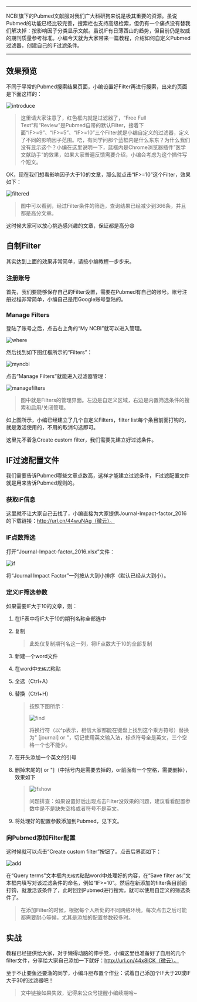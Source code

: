 ***

NCBI旗下的Pubmed文献服对我们广大科研狗来说是极其重要的资源。虽说Pubmed的功能已经比较完善，搜索栏也支持高级检索，但仍有一个痛点没有替我们解决掉：按影响因子分类显示文献。虽说IF有日薄西山的趋势，但目前仍是权威的期刊质量参考标准。小编今天就为大家带来一篇教程，介绍如何自定义Pubmed过滤器，创建自己的IF过滤条件。

***

## 效果预览

不同于平常的Pubmed搜索结果页面，小编设置好Filter再进行搜索，出来的页面是下面这样的：

![introduce](http://ok0b31fkx.bkt.clouddn.com/Pubmed%E6%8C%89%E5%BD%B1%E5%93%8D%E5%9B%A0%E5%AD%90%E7%AD%9B%E9%80%89%E6%96%87%E7%8C%AE/introduce.png)

> 这里请大家注意了，红色框内就是过滤器了，“Free Full Text”和“Review”是Pubmed自带的默认Filter，接着下面“IF>=9”、“IF>=5”、“IF>=10”三个Filter就是小编自定义的过滤器，定义了不同的影响因子范围。唔，有同学问那个蓝框内是什么东东？为什么我们没有显示这个？小编在这里说明一下，蓝框内是Chrome浏览器插件”医学文献助手“的效果，如果大家普遍反馈需要介绍，小编会考虑为这个插件写个短文。

OK，现在我们想看影响因子大于10的文章，那么就点击“IF>=10”这个Filter，效果如下：

![filtered](http://ok0b31fkx.bkt.clouddn.com/Pubmed%E6%8C%89%E5%BD%B1%E5%93%8D%E5%9B%A0%E5%AD%90%E7%AD%9B%E9%80%89%E6%96%87%E7%8C%AE/filtered.png)

> 图中可以看到，经过Filter条件的筛选，查询结果已经减少到366条，并且都是高分文章。

这时候大家可以放心挑选感兴趣的文章，保证都是高分:smile:

## 自制Filter

其实达到上面的效果非常简单，请按小编教程一步步来。

### 注册账号

首先，我们要能够保存自己的Filter设置，需要在Pubmed有自己的账号。账号注册过程非常简单，小编自己是用Google账号登陆的。

### Manage Filters

登陆了账号之后，点击右上角的“My NCBI”就可以进入管理。

![where](http://ok0b31fkx.bkt.clouddn.com/Pubmed%E6%8C%89%E5%BD%B1%E5%93%8D%E5%9B%A0%E5%AD%90%E7%AD%9B%E9%80%89%E6%96%87%E7%8C%AE/where.png)

然后找到如下图红框所示的“Filters”：

![myncbi](http://ok0b31fkx.bkt.clouddn.com/Pubmed%E6%8C%89%E5%BD%B1%E5%93%8D%E5%9B%A0%E5%AD%90%E7%AD%9B%E9%80%89%E6%96%87%E7%8C%AE/My%20NCBI.jpg)

点击“Manage Filters”就能进入过滤器管理：

![managefilters](http://ok0b31fkx.bkt.clouddn.com/Pubmed%E6%8C%89%E5%BD%B1%E5%93%8D%E5%9B%A0%E5%AD%90%E7%AD%9B%E9%80%89%E6%96%87%E7%8C%AE/managefilters.png)

> 图中就是Filters的管理界面。左边是自定义区域，右边是内置筛选条件的搜索和启用/关闭管理。

如上图所示，小编已经建立了几个自定义Filters，filter list每个条目前面打钩的，就是激活使用的，不用的取消勾选即可。

这里先不着急Create custom filter，我们需要先建立好过滤条件。

## IF过滤配置文件

我们需要告诉Pubmed哪些文章点数高，这样才能建立过滤条件，IF过滤配置文件就是用来告诉Pubmed规则的。

### 获取IF信息

这里就不让大家自己去找了，小编直接为大家提供Journal-Impact-factor_2016的下载链接：http://url.cn/44wuNAg（微云）。

### IF点数筛选

打开“Journal-Impact-factor_2016.xlsx”文件：

![if](http://ok0b31fkx.bkt.clouddn.com/Pubmed%E6%8C%89%E5%BD%B1%E5%93%8D%E5%9B%A0%E5%AD%90%E7%AD%9B%E9%80%89%E6%96%87%E7%8C%AE/IF.png)

将“Journal Impact Factor”一列按从大到小排序（默认已经从大到小）。

### 定义IF筛选参数

如果需要IF大于10的文章，则：

1. 在IF表中将IF大于10的期刊名称全部选中

2. 复制

   > 此处仅复制期刊名这一列，将IF点数大于10的全部复制

3. 新建一个word文件

4. 在word中`无格式`粘贴

5. 全选（Ctrl+A）

6. 替换（Ctrl+H）

   > 按照下图所示：
   >
   > ![find](http://ok0b31fkx.bkt.clouddn.com/Pubmed%E6%8C%89%E5%BD%B1%E5%93%8D%E5%9B%A0%E5%AD%90%E7%AD%9B%E9%80%89%E6%96%87%E7%8C%AE/find.png)
   >
   > 将换行符（以^p表示，相信大家都能在键盘上找到这个乘方符号）替换为" [journal] or "，切记使用英文输入法，标点符号全是英文，三个空格一个也不能少。

7. 在开头添加一个英文的引号

8. 删掉末尾的[ or "]（中括号内是需要去掉的，or前面有一个空格，需要删掉），效果如下

   > ![ifshow](http://ok0b31fkx.bkt.clouddn.com/Pubmed%E6%8C%89%E5%BD%B1%E5%93%8D%E5%9B%A0%E5%AD%90%E7%AD%9B%E9%80%89%E6%96%87%E7%8C%AE/ifshow.png)
   >
   > 问题排查：如果设置好后出现点击Filter没效果的问题，建议看看配置参数中是不是缺失空格或者符号不是英文。

9. 将处理好的配置参数添加到Pubmed，见下文。


### 向Pubmed添加Filter配置

这时候就可以点击“Create custom filter”按钮了。点击后界面如下：

![add](http://ok0b31fkx.bkt.clouddn.com/Pubmed%E6%8C%89%E5%BD%B1%E5%93%8D%E5%9B%A0%E5%AD%90%E7%AD%9B%E9%80%89%E6%96%87%E7%8C%AE/add.png)

在“Query terms”文本框内`无格式`粘贴word中处理好的内容，在“Save filter as:”文本框内填写对该过滤条件的命名，例如“IF>=10”。然后在新添加的filter条目前面打钩，就激活该条件了，此时回到Pubmed进行搜索，就可以使用自定义的筛选条件了。

> 在添加Filter的时候，根据每个人所处的不同网络环境。每次点击之后可能都需要耐心等候，尤其是添加的配置参数较多时。

## 实战

教程已经提供给大家，对于懒得动脑的伸手党，小编这里也准备好了自用的几个filter文件，分享给大家自己添加一下就好：http://url.cn/44x8lCK（微云）。

至于不止要鱼还要渔的同学，小编斗胆布置个作业：试着自己添加个IF大于20或IF大于30的过滤器吧！

> 文中链接如果失效，记得来公众号提醒小编续期哈~

